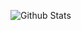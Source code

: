 <!-- ### Hi there 👋

My Github Stats:
<br> -->

<!-- 
![visitors](https://visitor-badge.glitch.me/badge?page_id=jinluzhang1126&left_color=red&right_color=green) -->

![Github Stats](https://github-readme-stats.vercel.app/api?username=jinluzhang1126&show_icons=true&count_private=false&icon_color=CE1D2D&text_color=718096&bg_color=ffffff&hide_title=true)

<!--
**JinluZhang1126/Jinluzhang1126** is a ✨ _special_ ✨ repository because its `README.md` (this file) appears on your GitHub profile.

Here are some ideas to get you started:

- 🔭 I’m currently working on ...
- 🌱 I’m currently learning ...
- 👯 I’m looking to collaborate on ...
- 🤔 I’m looking for help with ...
- 💬 Ask me about ...
- 📫 How to reach me: ...
- 😄 Pronouns: ...
- ⚡ Fun fact: ...
-->
